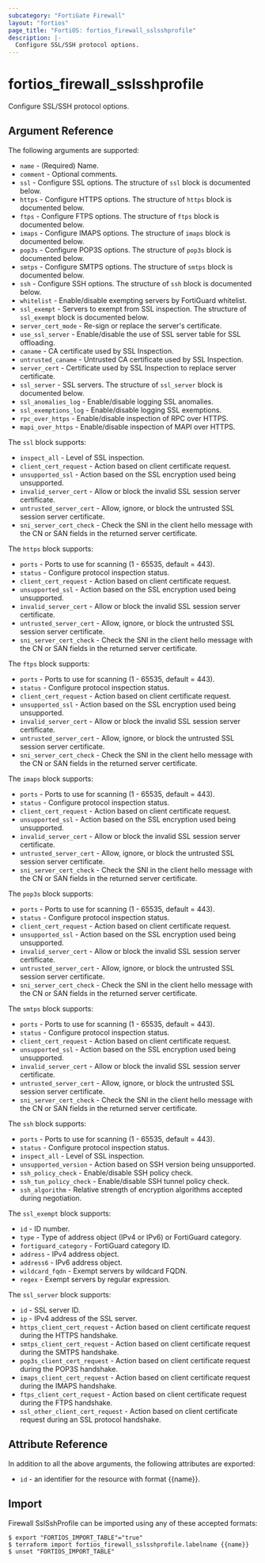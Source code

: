 ```yaml
---
subcategory: "FortiGate Firewall"
layout: "fortios"
page_title: "FortiOS: fortios_firewall_sslsshprofile"
description: |-
  Configure SSL/SSH protocol options.
---
```


# fortios_firewall_sslsshprofile
Configure SSL/SSH protocol options.

## Argument Reference

The following arguments are supported:

* `name` - (Required) Name.
* `comment` - Optional comments.
* `ssl` - Configure SSL options. The structure of `ssl` block is documented below.
* `https` - Configure HTTPS options. The structure of `https` block is documented below.
* `ftps` - Configure FTPS options. The structure of `ftps` block is documented below.
* `imaps` - Configure IMAPS options. The structure of `imaps` block is documented below.
* `pop3s` - Configure POP3S options. The structure of `pop3s` block is documented below.
* `smtps` - Configure SMTPS options. The structure of `smtps` block is documented below.
* `ssh` - Configure SSH options. The structure of `ssh` block is documented below.
* `whitelist` - Enable/disable exempting servers by FortiGuard whitelist.
* `ssl_exempt` - Servers to exempt from SSL inspection. The structure of `ssl_exempt` block is documented below.
* `server_cert_mode` - Re-sign or replace the server's certificate.
* `use_ssl_server` - Enable/disable the use of SSL server table for SSL offloading.
* `caname` - CA certificate used by SSL Inspection.
* `untrusted_caname` - Untrusted CA certificate used by SSL Inspection.
* `server_cert` - Certificate used by SSL Inspection to replace server certificate.
* `ssl_server` - SSL servers. The structure of `ssl_server` block is documented below.
* `ssl_anomalies_log` - Enable/disable logging SSL anomalies.
* `ssl_exemptions_log` - Enable/disable logging SSL exemptions.
* `rpc_over_https` - Enable/disable inspection of RPC over HTTPS.
* `mapi_over_https` - Enable/disable inspection of MAPI over HTTPS.

The `ssl` block supports:

* `inspect_all` - Level of SSL inspection.
* `client_cert_request` - Action based on client certificate request.
* `unsupported_ssl` - Action based on the SSL encryption used being unsupported.
* `invalid_server_cert` - Allow or block the invalid SSL session server certificate.
* `untrusted_server_cert` - Allow, ignore, or block the untrusted SSL session server certificate.
* `sni_server_cert_check` - Check the SNI in the client hello message with the CN or SAN fields in the returned server certificate.

The `https` block supports:

* `ports` - Ports to use for scanning (1 - 65535, default = 443).
* `status` - Configure protocol inspection status.
* `client_cert_request` - Action based on client certificate request.
* `unsupported_ssl` - Action based on the SSL encryption used being unsupported.
* `invalid_server_cert` - Allow or block the invalid SSL session server certificate.
* `untrusted_server_cert` - Allow, ignore, or block the untrusted SSL session server certificate.
* `sni_server_cert_check` - Check the SNI in the client hello message with the CN or SAN fields in the returned server certificate.

The `ftps` block supports:

* `ports` - Ports to use for scanning (1 - 65535, default = 443).
* `status` - Configure protocol inspection status.
* `client_cert_request` - Action based on client certificate request.
* `unsupported_ssl` - Action based on the SSL encryption used being unsupported.
* `invalid_server_cert` - Allow or block the invalid SSL session server certificate.
* `untrusted_server_cert` - Allow, ignore, or block the untrusted SSL session server certificate.
* `sni_server_cert_check` - Check the SNI in the client hello message with the CN or SAN fields in the returned server certificate.

The `imaps` block supports:

* `ports` - Ports to use for scanning (1 - 65535, default = 443).
* `status` - Configure protocol inspection status.
* `client_cert_request` - Action based on client certificate request.
* `unsupported_ssl` - Action based on the SSL encryption used being unsupported.
* `invalid_server_cert` - Allow or block the invalid SSL session server certificate.
* `untrusted_server_cert` - Allow, ignore, or block the untrusted SSL session server certificate.
* `sni_server_cert_check` - Check the SNI in the client hello message with the CN or SAN fields in the returned server certificate.

The `pop3s` block supports:

* `ports` - Ports to use for scanning (1 - 65535, default = 443).
* `status` - Configure protocol inspection status.
* `client_cert_request` - Action based on client certificate request.
* `unsupported_ssl` - Action based on the SSL encryption used being unsupported.
* `invalid_server_cert` - Allow or block the invalid SSL session server certificate.
* `untrusted_server_cert` - Allow, ignore, or block the untrusted SSL session server certificate.
* `sni_server_cert_check` - Check the SNI in the client hello message with the CN or SAN fields in the returned server certificate.

The `smtps` block supports:

* `ports` - Ports to use for scanning (1 - 65535, default = 443).
* `status` - Configure protocol inspection status.
* `client_cert_request` - Action based on client certificate request.
* `unsupported_ssl` - Action based on the SSL encryption used being unsupported.
* `invalid_server_cert` - Allow or block the invalid SSL session server certificate.
* `untrusted_server_cert` - Allow, ignore, or block the untrusted SSL session server certificate.
* `sni_server_cert_check` - Check the SNI in the client hello message with the CN or SAN fields in the returned server certificate.

The `ssh` block supports:

* `ports` - Ports to use for scanning (1 - 65535, default = 443).
* `status` - Configure protocol inspection status.
* `inspect_all` - Level of SSL inspection.
* `unsupported_version` - Action based on SSH version being unsupported.
* `ssh_policy_check` - Enable/disable SSH policy check.
* `ssh_tun_policy_check` - Enable/disable SSH tunnel policy check.
* `ssh_algorithm` - Relative strength of encryption algorithms accepted during negotiation.

The `ssl_exempt` block supports:

* `id` - ID number.
* `type` - Type of address object (IPv4 or IPv6) or FortiGuard category.
* `fortiguard_category` - FortiGuard category ID.
* `address` - IPv4 address object.
* `address6` - IPv6 address object.
* `wildcard_fqdn` - Exempt servers by wildcard FQDN.
* `regex` - Exempt servers by regular expression.

The `ssl_server` block supports:

* `id` - SSL server ID.
* `ip` - IPv4 address of the SSL server.
* `https_client_cert_request` - Action based on client certificate request during the HTTPS handshake.
* `smtps_client_cert_request` - Action based on client certificate request during the SMTPS handshake.
* `pop3s_client_cert_request` - Action based on client certificate request during the POP3S handshake.
* `imaps_client_cert_request` - Action based on client certificate request during the IMAPS handshake.
* `ftps_client_cert_request` - Action based on client certificate request during the FTPS handshake.
* `ssl_other_client_cert_request` - Action based on client certificate request during an SSL protocol handshake.


## Attribute Reference

In addition to all the above arguments, the following attributes are exported:
* `id` - an identifier for the resource with format {{name}}.

## Import

Firewall SslSshProfile can be imported using any of these accepted formats:
```
$ export "FORTIOS_IMPORT_TABLE"="true"
$ terraform import fortios_firewall_sslsshprofile.labelname {{name}}
$ unset "FORTIOS_IMPORT_TABLE"
```
